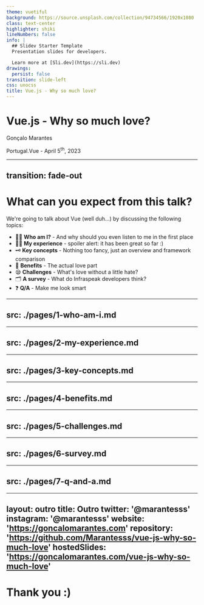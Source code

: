 ```yaml
---
theme: vuetiful
background: https://source.unsplash.com/collection/94734566/1920x1080
class: text-center
highlighter: shiki
lineNumbers: false
info: |
  ## Slidev Starter Template
  Presentation slides for developers.

  Learn more at [Sli.dev](https://sli.dev)
drawings:
  persist: false
transition: slide-left
css: unocss
title: Vue.js - Why so much love?
---
```


# Vue.js - Why so much love?

Gonçalo Marantes

<div class="pt-12 font-thin">
  Portugal.Vue - April 5<sup>th</sup>, 2023
</div>

<!--
Greet and blah blah|
-->

---
transition: fade-out
---

# What can you expect from this talk?

We're going to talk about Vue (well duh...) by discussing the following topics:

- 🙋‍♂️ **Who am I?** - And why should you even listen to me in the first place
- 🧑‍💻 **My experience** - spoiler alert: it has been great so far :)
- 🗝️ **Key concepts** - Nothing too fancy, just an overview and framework comparison
- 🤑 **Benefits** - The actual love part
- 😪 **Challenges** - What's love without a little hate?
- 🗂️ **A survey** - What do Infraspeak developers think?
- ❓ **Q/A** - Make me look smart

<!--
You can have `style` tag in markdown to override the style for the current page.
Learn more: https://sli.dev/guide/syntax#embedded-styles

Here is another comment.
-->

---
src: ./pages/1-who-am-i.md
---

---
src: ./pages/2-my-experience.md
---

---
src: ./pages/3-key-concepts.md
---

---
src: ./pages/4-benefits.md
---

---
src: ./pages/5-challenges.md
---

---
src: ./pages/6-survey.md
---

---
src: ./pages/7-q-and-a.md
---

---
layout: outro 
title: Outro
twitter: '@marantesss'
instagram: '@marantesss'
website: 'https://goncalomarantes.com'
repository: 'https://github.com/Marantesss/vue-js-why-so-much-love'
hostedSlides: 'https://goncalomarantes.com/vue-js-why-so-much-love'
---

# Thank you :)